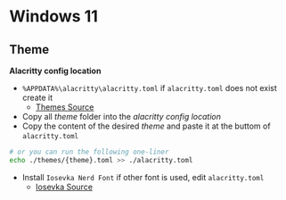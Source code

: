 # Windows 11
## Theme
**Alacritty config location**
- `%APPDATA%\alacritty\alacritty.toml` if `alacritty.toml` does not exist create it
    - [Themes Source](https://github.com/alacritty/alacritty-theme)
- Copy all *theme* folder into the *alacritty config location*
- Copy the content of the desired *theme* and paste it at the buttom of `alacritty.toml`
```bash
# or you can run the following one-liner
echo ./themes/{theme}.toml >> ./alacritty.toml
```
- Install `Iosevka Nerd Font` if other font is used, edit `alacritty.toml`
    - [Iosevka Source](https://www.nerdfonts.com/font-downloads)

